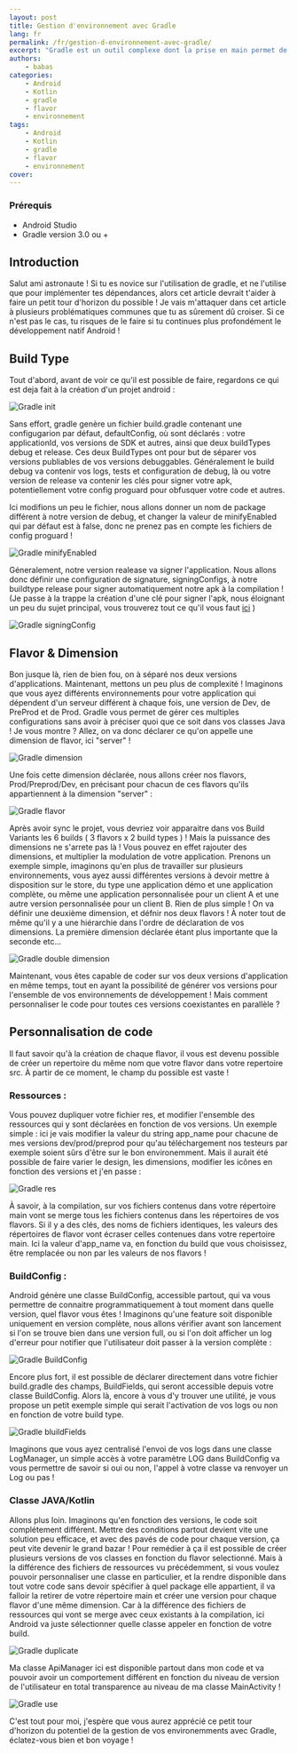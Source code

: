 ```yaml
---
layout: post
title: Gestion d'environnement avec Gradle
lang: fr
permalink: /fr/gestion-d-environnement-avec-gradle/
excerpt: "Gradle est un outil complexe dont la prise en main permet de faire de super choses. Ici, je vous offre un petit aperçu de toutes ces possibilités..."
authors:
    - babas
categories:
    - Android
    - Kotlin
    - gradle
    - flavor
    - environnement
tags:
    - Android
    - Kotlin
    - gradle
    - flavor
    - environnement
cover: 
---
```



### Prérequis 
- Android Studio
- Gradle version 3.0 ou +

## Introduction
Salut ami astronaute ! Si tu es novice sur l'utilisation de gradle, et ne l'utilise que pour implémenter tes dépendances, alors cet article devrait t'aider à faire un petit tour d'horizon du possible ! Je vais m'attaquer dans cet article à plusieurs problématiques communes que tu as sûrement dû croiser. Si ce n'est pas le cas, tu risques de le faire si tu continues plus profondément le développement natif Android !

## Build Type

Tout d'abord, avant de voir ce qu'il est possible de faire, regardons ce qui est deja fait à la création d'un projet android :

![Gradle init]({{site.baseurl}}/assets/2018-03-28-gestion-d-environnement-avec-gradle/I1.jpg)

Sans effort, gradle genère un fichier build.gradle contenant une configugarion par défaut, defaultConfig, où sont déclarés : votre applicationId, vos versions de SDK et autres, ainsi que deux buildTypes debug et release. Ces deux BuildTypes ont pour but de séparer vos versions publiables de vos versions debuggables. Généralement le build debug va contenir vos logs, tests et configuration de debug, là ou votre version de release va contenir les clés pour signer votre apk, potentiellement votre config proguard pour obfusquer votre code et autres. 

Ici modifions un peu le fichier, nous allons donner un nom de package différent à notre version de debug, et changer la valeur de minifyEnabled qui par défaut est à false, donc ne prenez pas en compte les fichiers de config proguard !

![Gradle minifyEnabled]({{site.baseurl}}/assets/2018-03-28-gestion-d-environnement-avec-gradle/I2.jpg)

Géneralement, notre version realease va signer l'application. Nous allons donc définir une configuration de signature, signingConfigs, à notre buildtype release pour signer automatiquement notre apk à la compilation ! (Je passe à la trappe la création d'une clé pour signer l'apk, nous éloignant un peu du sujet principal, vous trouverez tout ce qu'il vous faut [ici](https://developer.android.com/studio/publish/app-signing.html) )

![Gradle signingConfig]({{site.baseurl}}/assets/2018-03-28-gestion-d-environnement-avec-gradle/I3.jpg)

## Flavor & Dimension

Bon jusque là, rien de bien fou, on à séparé nos deux versions d'applications. Maintenant, mettons un peu plus de complexité !
Imaginons que vous ayez différents environnements pour votre application qui dépendent d'un serveur différent à chaque fois, une version de Dev, de PreProd et de Prod. Gradle vous permet de gérer ces multiples configurations sans avoir à préciser quoi que ce soit dans vos classes Java ! Je vous montre ? Allez, on va donc déclarer ce qu'on appelle une dimension de flavor, ici "server" ! 

![Gradle dimension]({{site.baseurl}}/assets/2018-03-28-gestion-d-environnement-avec-gradle/I4.jpg)

Une fois cette dimension déclarée, nous allons créer nos flavors, Prod/Preprod/Dev, en précisant pour chacun de ces flavors qu'ils appartiennent à la dimension "server" :

![Gradle flavor]({{site.baseurl}}/assets/2018-03-28-gestion-d-environnement-avec-gradle/I5.jpg)

Après avoir sync le projet, vous devriez voir apparaitre dans vos Build Variants les 6 builds ( 3 flavors x 2 build types ) !
Mais la puissance des dimensions ne s'arrete pas là !
Vous pouvez en effet rajouter des dimensions, et multiplier la modulation de votre application. Prenons un exemple simple, imaginons qu'en plus de travailler sur plusieurs environnements, vous ayez aussi différentes versions à devoir mettre à disposition sur le store, du type une application démo et une application complète, ou même une application personnalisée pour un client A et une autre version personnalisée pour un client B. Rien de plus simple ! On va définir une deuxième dimension, et défnir nos deux flavors ! 
À noter tout de même qu'il y a une hiérarchie dans l'ordre de déclaration de vos dimensions. La première dimension déclarée étant plus importante que la seconde etc...

![Gradle double dimension]({{site.baseurl}}/assets/2018-03-28-gestion-d-environnement-avec-gradle/I6.png)

Maintenant, vous êtes capable de coder sur vos deux versions d'application en même temps, tout en ayant la possibilité de générer vos versions pour l'ensemble de vos environnements de développement !
Mais comment personnaliser le code pour toutes ces versions coexistantes en parallèle ?

## Personnalisation de code

Il faut savoir qu'à la création de chaque flavor, il vous est devenu possible de créer un repertoire du même nom que votre flavor dans votre repertoire src. À partir de ce moment, le champ du possible est vaste !

### Ressources : 
Vous pouvez dupliquer votre fichier res, et modifier l'ensemble des ressources qui y sont déclarées en fonction de vos versions. Un exemple simple : ici je vais modifier la valeur du string app_name pour chacune de mes versions dev/prod/preprod pour qu'au téléchargement nos testeurs par exemple soient sûrs d'être sur le bon environemment. Mais il aurait été possible de faire varier le design, les dimensions, modifier les icônes en fonction des versions et j'en passe :

![Gradle res]({{site.baseurl}}/assets/2018-03-28-gestion-d-environnement-avec-gradle/I7.png)

À savoir, à la compilation, sur vos fichiers contenus dans votre répertoire main vont se merge tous les fichiers contenus dans les répertoires de vos flavors. Si il y a des clés, des noms de fichiers identiques, les valeurs des répertoires de flavor vont écraser celles contenues dans votre repertoire main. Ici la valeur d'app_name va, en fonction du build que vous choisissez, être remplacée ou non par les valeurs de nos flavors !

### BuildConfig : 
Android génère une classe BuildConfig, accessible partout, qui va vous permettre de connaitre programmatiquement à tout moment dans quelle version, quel flavor vous êtes ! Imaginons qu'une feature soit disponible uniquement en version complète, nous allons vérifier avant son lancement si l'on se trouve bien dans une version full, ou si l'on doit afficher un log d'erreur pour notifier que l'utilisateur doit passer à la version complète :

![Gradle BuildConfig]({{site.baseurl}}/assets/2018-03-28-gestion-d-environnement-avec-gradle/I8.png)

  Encore plus fort, il est possible de déclarer directement dans votre fichier build.gradle des champs, BuildFields, qui seront accessible depuis votre classe BuildConfig. Alors là, encore à vous d'y trouver une utilité, je vous propose un petit exemple simple qui serait l'activation de vos logs ou non en fonction de votre build type. 

![Gradle bluildFields]({{site.baseurl}}/assets/2018-03-28-gestion-d-environnement-avec-gradle/I9.png)

  Imaginons que vous ayez centralisé l'envoi de vos logs dans une classe LogManager, un simple accès à votre paramètre LOG dans BuildConfig va vous permettre de savoir si oui ou non, l'appel à votre classe va renvoyer un Log ou pas !
  
### Classe JAVA/Kotlin 
Allons plus loin. Imaginons qu'en fonction des versions, le code soit complétement différent. Mettre des conditions partout devient vite une solution peu efficace, et avec des pavés de code pour chaque version, ça peut vite devenir le grand bazar ! Pour remédier à ça il est possible de créer plusieurs versions de vos classes en fonction du flavor selectionné. Mais à la différence des fichiers de ressources vu précédemment, si vous voulez pouvoir personnaliser une classe en particulier, et la rendre disponible dans tout votre code sans devoir spécifier à quel package elle appartient, il va falloir la retirer de votre répertoire main et créer une version pour chaque flavor d'une même dimension. Car à la différence des fichiers de ressources qui vont se merge avec ceux existants à la compilation, ici Android va juste sélectionner quelle classe appeler en fonction de votre build.

![Gradle duplicate]({{site.baseurl}}/assets/2018-03-28-gestion-d-environnement-avec-gradle/I10.jpg)

Ma classe ApiManager ici est disponible partout dans mon code et va pouvoir avoir un comportement différent en fonction du niveau de version de l'utilisateur en total transparence au niveau de ma classe MainActivity !

![Gradle use]({{site.baseurl}}/assets/2018-03-28-gestion-d-environnement-avec-gradle/I11.jpg)

C'est tout pour moi, j'espère que vous aurez apprécié ce petit tour d'horizon du potentiel de la gestion de vos environemments avec Gradle, éclatez-vous bien et bon voyage !

